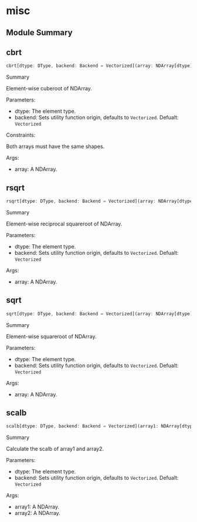 



# misc

##  Module Summary
  

## cbrt


```rust
cbrt[dtype: DType, backend: Backend = Vectorized](array: NDArray[dtype]) -> NDArray[dtype]
```  
Summary  
  
Element-wise cuberoot of NDArray.  
  
Parameters:  

- dtype: The element type.
- backend: Sets utility function origin, defaults to `Vectorized`. Defualt: `Vectorized`
  
Constraints:

Both arrays must have the same shapes.  
  
Args:  

- array: A NDArray.

## rsqrt


```rust
rsqrt[dtype: DType, backend: Backend = Vectorized](array: NDArray[dtype]) -> NDArray[dtype]
```  
Summary  
  
Element-wise reciprocal squareroot of NDArray.  
  
Parameters:  

- dtype: The element type.
- backend: Sets utility function origin, defaults to `Vectorized`. Defualt: `Vectorized`
  
Args:  

- array: A NDArray.

## sqrt


```rust
sqrt[dtype: DType, backend: Backend = Vectorized](array: NDArray[dtype]) -> NDArray[dtype]
```  
Summary  
  
Element-wise squareroot of NDArray.  
  
Parameters:  

- dtype: The element type.
- backend: Sets utility function origin, defaults to `Vectorized`. Defualt: `Vectorized`
  
Args:  

- array: A NDArray.

## scalb


```rust
scalb[dtype: DType, backend: Backend = Vectorized](array1: NDArray[dtype], array2: NDArray[dtype]) -> NDArray[dtype]
```  
Summary  
  
Calculate the scalb of array1 and array2.  
  
Parameters:  

- dtype: The element type.
- backend: Sets utility function origin, defaults to `Vectorized`. Defualt: `Vectorized`
  
Args:  

- array1: A NDArray.
- array2: A NDArray.
